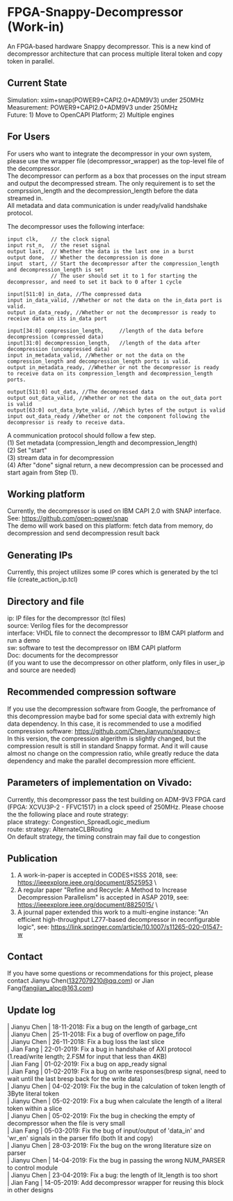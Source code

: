 # FPGA-Snappy-Decompressor (Work-in)
An FPGA-based hardware Snappy decompressor. This is a new kind of decompressor architecture that can process multiple literal token and copy token in parallel.

Current State
---
Simulation: xsim+snap(POWER9+CAPI2.0+ADM9V3) under 250MHz\
Measurement: POWER9+CAPI2.0+ADM9V3 under 250MHz\
Future: 1) Move to OpenCAPI Platform; 2) Multiple engines

For Users
----
For users who want to integrate the decompressor in your own system, please use the wrapper file (decompressor_wrapper) as the top-level file of the decompressor. \
The decompressor can perform as a box that processes on the input stream and output the decompressed stream. The only requirement is to set the comprssion_length and the decompression_length before the data streamed in. \
All metadata and data communication is under ready/valid handshake protocol.

The decompressor uses the following interface: 

    input clk,    // the clock signal
    input rst_n,  // the reset signal
    output last,  // Whether the data is the last one in a burst
    output done,  // Whether the decompression is done
    input  start, // Start the decompressor after the compression_length and decompression_length is set
                  // The user should set it to 1 for starting the decompressor, and need to set it back to 0 after 1 cycle

    input[511:0] in_data, //The compressed data
    input in_data_valid, //Whether or not the data on the in_data port is valid.
    output in_data_ready, //Whether or not the decompressor is ready to receive data on its in_data port

    input[34:0] compression_length,     //length of the data before decompression (compressed data)
    input[31:0] decompression_length,   //length of the data after decompression (uncompressed data)
    input in_metadata_valid, //Whether or not the data on the compression_length and decompression_length ports is valid.
    output in_metadata_ready, //Whether or not the decompressor is ready to receive data on its compression_length and decompression_length ports.

    output[511:0] out_data, //The decompressed data
    output out_data_valid, //Whether or not the data on the out_data port is valid
    output[63:0] out_data_byte_valid, //Which bytes of the output is valid
    input out_data_ready //Whether or not the component following the decompressor is ready to receive data.

A communication protocol should follow a few step. \
(1) Set metadata (compression_length and decompression_length)\
(2) Set "start" \
(3) stream data in for decompression\
(4) After "done" signal return, a new decompression can be processed and start again from Step (1).


Working platform
----
Currently, the decompressor is used on IBM CAPI 2.0 with SNAP interface. See: https://github.com/open-power/snap \
The demo will work based on this platform: fetch data from memory, do decompression and send decompression result back

Generating IPs
----
Currently, this project utilizes some IP cores which is generated by the tcl file (create_action_ip.tcl)

Directory and file
---
ip: IP files for the decompressor (tcl files)\
source: Verilog files for the decompressor\
interface: VHDL file to connect the decompressor to IBM CAPI platform and run a demo\
sw: software to test the decompressor on IBM CAPI platform\
Doc: documents for the decompressor\
(if you want to use the decompressor on other platform, only files in user_ip and source are needed)

Recommended compression software
----
If you use the decompression software from Google, the perfromance of this decompression maybe bad for some special data with extremly high data dependency. In this case, it is recommended to use a modified compression software: https://github.com/ChenJianyunp/snappy-c \
In this version, the compression algerithm is slightly changed, but the compression result is still in standard Snappy format. And it will cause almost no change on the compression ratio, while greatly reduce the data dependency and make the parallel decompression more efficient.

Parameters of implementation on Vivado:
----
Currently, this decompressor pass the test building on ADM-9V3 FPGA card (FPGA: XCVU3P-2 - FFVC1517) in a clock speed of 250MHz. Please choose the the following place and route strategy:\
place strategy: Congestion_SpreadLogic_medium\
route: strategy:  AlternateCLBRouting\
On default strategy, the timing constrain may fail due to congestion

Publication
------
1. A work-in-paper is accepted in CODES+ISSS 2018, see: https://ieeexplore.ieee.org/document/8525953 \
2. A regular paper "Refine and Recycle: A Method to Increase Decompression Parallelism" is accepted in ASAP 2019, see: https://ieeexplore.ieee.org/document/8825015/ \
3. A journal paper extended this work to a multi-engine instance: "An efficient high-throughput LZ77-based decompressor in reconfigurable logic", see: https://link.springer.com/article/10.1007/s11265-020-01547-w 

Contact
----
If you have some questions or recommendations for this project, please contact Jianyu Chen(1327079210@qq.com) or Jian Fang(fangjian_alpc@163.com)

Update log
----
| Jianyu Chen | 18-11-2018: Fix a bug on the length of garbage_cnt\
| Jianyu Chen | 25-11-2018: Fix a bug of overflow on page_fifo\
| Jianyu Chen | 26-11-2018: Fix a bug loss the last slice\
| Jian Fang   | 22-01-2019: Fix a bug in handshake of AXI protocol (1.read/write length; 2.FSM for input that less than 4KB)\
| Jian Fang   | 01-02-2019: Fix a bug on app_ready signal\
| Jian Fang   | 01-02-2019: Fix a bug on write responses(bresp signal, need to wait until the last bresp back for the write data)\
| Jianyu Chen | 04-02-2019: Fix the bug in the calculation of token length of 3Byte literal token\
| Jianyu Chen | 05-02-2019: Fix a bug when calculate the length of a literal token within a slice\
| Jianyu Chen | 05-02-2019: Fix the bug in checking the empty of decompressor when the file is very small\
| Jian Fang   | 05-03-2019: Fix the bug of input/output of 'data_in' and 'wr_en' signals in the parser fifo (both lit and copy)\
| Jianyu Chen | 28-03-2019: Fix the bug on the wrong literature size on parser\
| Jianyu Chen | 14-04-2019: Fix the bug in passing the wrong NUM_PARSER to control module\
| Jianyu Chen | 23-04-2019: Fix a bug: the length of lit_length is too short\
| Jian Fang   | 14-05-2019: Add decompressor wrapper for reusing this block in other designs
